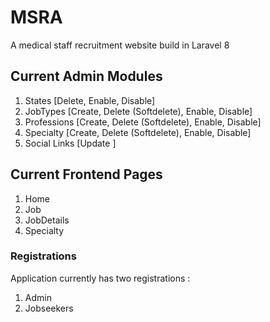 # MSRA

A medical staff recruitment website build in Laravel 8

## Current Admin Modules

1. States [Delete, Enable, Disable]
2. JobTypes [Create, Delete (Softdelete), Enable, Disable]
3. Professions [Create, Delete (Softdelete), Enable, Disable]
4. Specialty [Create, Delete (Softdelete), Enable, Disable]
5. Social Links [Update ]

## Current Frontend Pages

1. Home
2. Job
3. JobDetails
4. Specialty

### Registrations

Application currently has two registrations :

1. Admin
2. Jobseekers

